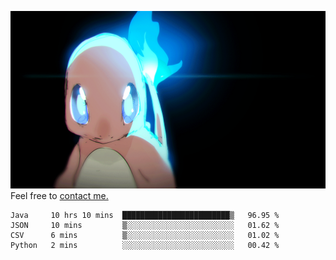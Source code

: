 [gif]: https://raw.githubusercontent.com/uysalserkan/uysalserkan/master/charmander-2.gif

![gif]
Feel free to [contact me.](mailto:uysalserkan08@gmail.com)
<!--
<div align="center">
<p>Profile Visitor Counter</p>
<img src="https://profile-counter.glitch.me/uysalserkan/count.svg" alt="hit counter" align="center">
</div>
-->
<!--START_SECTION:waka-->

```text
Java     10 hrs 10 mins  ████████████████████████▒   96.95 %
JSON     10 mins         ▒░░░░░░░░░░░░░░░░░░░░░░░░   01.62 %
CSV      6 mins          ▒░░░░░░░░░░░░░░░░░░░░░░░░   01.02 %
Python   2 mins          ░░░░░░░░░░░░░░░░░░░░░░░░░   00.42 %
```

<!--END_SECTION:waka-->

